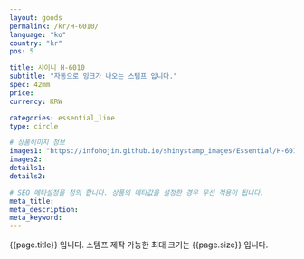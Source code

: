```yaml
---
layout: goods
permalink: /kr/H-6010/
language: "ko"
country: "kr"
pos: 5

title: 샤이니 H-6010
subtitle: "자동으로 잉크가 나오는 스템프 입니다."
spec: 42mm
price: 
currency: KRW

categories: essential_line
type: circle

# 상품이미지 정보
images1: "https://infohojin.github.io/shinystamp_images/Essential/H-6010/H-6010_1.jpg"
images2:
details1:
details2:    

# SEO 메타설정을 정의 합니다. 상품의 메타값을 설정한 경우 우선 적용이 됩니다.
meta_title: 
meta_description:
meta_keyword:
---
```


{{page.title}} 입니다. 스템프 제작 가능한 최대 크기는 {{page.size}} 입니다.
